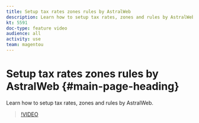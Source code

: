 ```yaml
---
title: Setup tax rates zones rules by AstralWeb
description: Learn how to setup tax rates, zones and rules by AstralWeb.
kt: 5591
doc-type: feature video
audience: all
activity: use
team: magentou
---
```


# Setup tax rates zones rules by AstralWeb {#main-page-heading}

Learn how to setup tax rates, zones and rules by AstralWeb.

>[!VIDEO](https://video.tv.adobe.com/v/35747)
